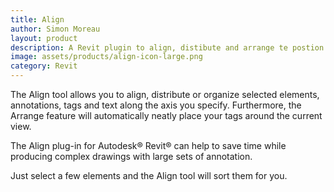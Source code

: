 ```yaml
---
title: Align
author: Simon Moreau
layout: product
description: A Revit plugin to align, distibute and arrange te postion of your model elements
image: assets/products/align-icon-large.png
category: Revit
---
```


The Align tool allows you to align, distribute or organize selected elements, annotations, tags and text along the axis you specify. Furthermore, the Arrange feature will automatically neatly place your tags around the current view.

The Align plug-in for Autodesk® Revit® can help to save time while producing complex drawings with large sets of annotation.

Just select a few elements and the Align tool will sort them for you.
